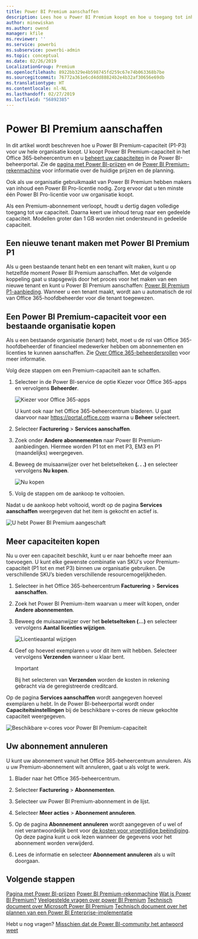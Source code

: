 ```yaml
---
title: Power BI Premium aanschaffen
description: Lees hoe u Power BI Premium koopt en hoe u toegang tot inhoud voor uw hele organisatie inschakelt.
author: minewiskan
ms.author: owend
manager: kfile
ms.reviewer: ''
ms.service: powerbi
ms.subservice: powerbi-admin
ms.topic: conceptual
ms.date: 02/26/2019
LocalizationGroup: Premium
ms.openlocfilehash: 8922bb329e4b598745fd259c67e74b063368b7be
ms.sourcegitcommit: 76772a361e6cd4dd88824b2e4b32af30656e69db
ms.translationtype: HT
ms.contentlocale: nl-NL
ms.lasthandoff: 02/27/2019
ms.locfileid: "56892385"
---
```

# <a name="how-to-purchase-power-bi-premium"></a>Power BI Premium aanschaffen

In dit artikel wordt beschreven hoe u Power BI Premium-capaciteit (P1-P3) voor uw hele organisatie koopt. U koopt Power BI Premium-capaciteit in het Office 365-beheercentrum en u [beheert uw capaciteiten](service-admin-premium-manage.md) in de Power BI-beheerportal. Zie de [pagina met Power BI-prijzen](https://powerbi.microsoft.com/pricing/) en de [Power BI Premium-rekenmachine](https://powerbi.microsoft.com/calculator/) voor informatie over de huidige prijzen en de planning.

Ook als uw organisatie gebruikmaakt van Power BI Premium hebben makers van inhoud een Power BI Pro-licentie nodig. Zorg ervoor dat u ten minste één Power BI Pro-licentie voor uw organisatie koopt.

Als een Premium-abonnement verloopt, houdt u dertig dagen volledige toegang tot uw capaciteit. Daarna keert uw inhoud terug naar een gedeelde capaciteit. Modellen groter dan 1 GB worden niet ondersteund in gedeelde capaciteit.

## <a name="create-a-new-tenant-with-power-bi-premium-p1"></a>Een nieuwe tenant maken met Power BI Premium P1

Als u geen bestaande tenant hebt en een tenant wilt maken, kunt u op hetzelfde moment Power BI Premium aanschaffen. Met de volgende koppeling gaat u stapsgewijs door het proces voor het maken van een nieuwe tenant en kunt u Power BI Premium aanschaffen: [Power BI Premium P1-aanbieding](https://signup.microsoft.com/Signup?OfferId=b3ec5615-cc11-48de-967d-8d79f7cb0af1). Wanneer u een tenant maakt, wordt aan u automatisch de rol van Office 365-hoofdbeheerder voor die tenant toegewezen.

## <a name="purchase-a-power-bi-premium-capacity-for-an-existing-organization"></a>Een Power BI Premium-capaciteit voor een bestaande organisatie kopen

Als u een bestaande organisatie (tenant) hebt, moet u de rol van Office 365-hoofdbeheerder of financieel medewerker hebben om abonnementen en licenties te kunnen aanschaffen. Zie [Over Office 365-beheerdersrollen](https://support.office.com/article/About-Office-365-admin-roles-da585eea-f576-4f55-a1e0-87090b6aaa9d) voor meer informatie.

Volg deze stappen om een Premium-capaciteit aan te schaffen.

1. Selecteer in de Power BI-service de optie Kiezer voor Office 365-apps en vervolgens **Beheerder**.

    ![Kiezer voor Office 365-apps](media/service-admin-premium-purchase/o365-app-picker.png)

    U kunt ook naar het Office 365-beheercentrum bladeren. U gaat daarvoor naar https://portal.office.com waarna u **Beheer** selecteert.

1. Selecteer **Facturering** > **Services aanschaffen**.

1. Zoek onder **Andere abonnementen** naar Power BI Premium-aanbiedingen. Hiermee worden P1 tot en met P3, EM3 en P1 (maandelijks) weergegeven.

1. Beweeg de muisaanwijzer over het beletselteken **(. . .)** en selecteer vervolgens **Nu kopen**.

    ![Nu kopen](media/service-admin-premium-purchase/premium-purchase.png)

1. Volg de stappen om de aankoop te voltooien.

Nadat u de aankoop hebt voltooid, wordt op de pagina **Services aanschaffen** weergegeven dat het item is gekocht en actief is.

![U hebt Power BI Premium aangeschaft](media/service-admin-premium-purchase/premium-purchased.png)

## <a name="purchase-additional-capacities"></a>Meer capaciteiten kopen

Nu u over een capaciteit beschikt, kunt u er naar behoefte meer aan toevoegen. U kunt elke gewenste combinatie van SKU's voor Premium-capaciteit (P1 tot en met P3) binnen uw organisatie gebruiken. De verschillende SKU’s bieden verschillende resourcemogelijkheden.

1. Selecteer in het Office 365-beheercentrum **Facturering** > **Services aanschaffen**.

1. Zoek het Power BI Premium-item waarvan u meer wilt kopen, onder **Andere abonnementen**.

1. Beweeg de muisaanwijzer over het **beletselteken (...)** en selecteer vervolgens **Aantal licenties wijzigen**.

    ![Licentieaantal wijzigen](media/service-admin-premium-purchase/premium-purchase-more.png)

1. Geef op hoeveel exemplaren u voor dit item wilt hebben. Selecteer vervolgens **Verzenden** wanneer u klaar bent.

   > [!IMPORTANT]
   > Bij het selecteren van **Verzenden** worden de kosten in rekening gebracht via de geregistreerde creditcard.

Op de pagina **Services aanschaffen** wordt aangegeven hoeveel exemplaren u hebt. In de Power BI-beheerportal wordt onder **Capaciteitsinstellingen** bij de beschikbare v-cores de nieuw gekochte capaciteit weergegeven.

![Beschikbare v-cores voor Power BI Premium-capaciteit](media/service-admin-premium-purchase/premium-capacities.png)

## <a name="cancel-your-subscription"></a>Uw abonnement annuleren

U kunt uw abonnement vanuit het Office 365-beheercentrum annuleren. Als u uw Premium-abonnement wilt annuleren, gaat u als volgt te werk.

1. Blader naar het Office 365-beheercentrum.

1. Selecteer **Facturering** > **Abonnementen**.

1. Selecteer uw Power BI Premium-abonnement in de lijst.

1. Selecteer **Meer acties** > **Abonnement annuleren**.

1. Op de pagina **Abonnement annuleren** wordt aangegeven of u wel of niet verantwoordelijk bent voor [de kosten voor vroegtijdige beëindiging](https://support.office.com/article/early-termination-fees-6487d4de-401a-466f-8bc3-c0beb5cc40d3). Op deze pagina kunt u ook lezen wanneer de gegevens voor het abonnement worden verwijderd.

1. Lees de informatie en selecteer **Abonnement annuleren** als u wilt doorgaan.

## <a name="next-steps"></a>Volgende stappen

[Pagina met Power BI-prijzen](https://powerbi.microsoft.com/pricing/)
[Power BI Premium-rekenmachine](https://powerbi.microsoft.com/calculator/)
[Wat is Power BI Premium?](service-premium.md)
[Veelgestelde vragen over power BI Premium](service-premium-faq.md)
[Technisch document over Microsoft Power BI Premium](https://aka.ms/pbipremiumwhitepaper)
[Technisch document over het plannen van een Power BI Enterprise-implementatie](https://aka.ms/pbienterprisedeploy)

Hebt u nog vragen? [Misschien dat de Power BI-community het antwoord weet](http://community.powerbi.com/)